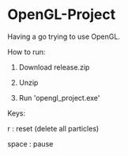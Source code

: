 # OpenGL-Project

Having a go trying to use OpenGL.


How to run:

1. Download release.zip

2. Unzip

3. Run 'opengl_project.exe'


Keys:

r       :   reset (delete all particles)

space   :   pause
